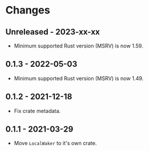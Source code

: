 # Changes

## Unreleased - 2023-xx-xx

- Minimum supported Rust version (MSRV) is now 1.59.

## 0.1.3 - 2022-05-03

- Minimum supported Rust version (MSRV) is now 1.49.

## 0.1.2 - 2021-12-18

- Fix crate metadata.

## 0.1.1 - 2021-03-29

- Move `LocalWaker` to it's own crate.
